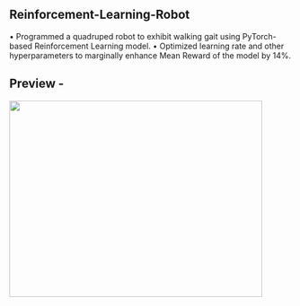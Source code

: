 ## Reinforcement-Learning-Robot

• Programmed a quadruped robot to exhibit walking gait using PyTorch-based Reinforcement Learning model. 
• Optimized learning rate and other hyperparameters to marginally enhance Mean Reward of the model by 14%.

## Preview - 

 <image src="https://github.com/souvik0306/Reinforcement-Learning-Robot/blob/main/preview.png" width="450" height="350">
